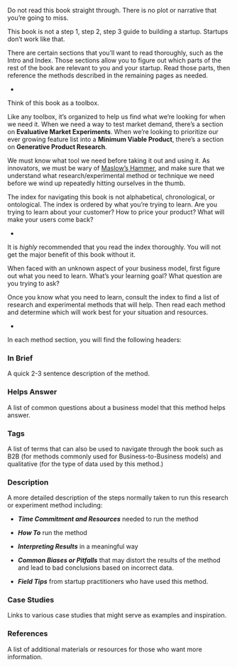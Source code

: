 Do not read this book straight through. There is no plot or narrative that you’re going to miss.

This book is not a step 1, step 2, step 3 guide to building a startup. Startups don’t work like that.

There are certain sections that you’ll want to read thoroughly, such as the Intro and Index. Those sections allow you to figure out which parts of the rest of the book are relevant to you and your startup. Read those parts, then reference the methods described in the remaining pages as needed.

-

Think of this book as a toolbox.

Like any toolbox, it’s organized to help us find what we’re looking for when we need it. When we need a way to test market demand, there’s a section on **Evaluative Market Experiments**. When we’re looking to prioritize our ever growing feature list into a **Minimum Viable Product**, there’s a section on **Generative Product Research**.

We must know what tool we need before taking it out and using it. As innovators, we must be wary of [Maslow’s Hammer](https://en.wikipedia.org/wiki/Law_of_the_instrument), and make sure that we understand what research/experimental method or technique we need before we wind up repeatedly hitting ourselves in the thumb.

The index for navigating this book is not alphabetical, chronological, or ontological. The index is ordered by what you’re trying to learn. Are you trying to learn about your customer? How to price your product? What will make your users come back?

-

It is _highly_ recommended that you read the index thoroughly. You will not get the major benefit of this book without it.

When faced with an unknown aspect of your business model, first figure out what you need to learn. What’s your learning goal? What question are you trying to ask?

Once you know what you need to learn, consult the index to find a list of research and experimental methods that will help. Then read each method and determine which will work best for your situation and resources.

-



In each method section, you will find the following headers:

### In Brief

A quick 2-3 sentence description of the method.

### Helps Answer

A list of common questions about a business model that this method helps answer.

### Tags

A list of terms that can also be used to navigate through the book such as B2B \(for methods commonly used for Business-to-Business models\) and qualitative \(for the type of data used by this method.\)

### Description

A more detailed description of the steps normally taken to run this research or experiment method including:

* _**Time Commitment and Resources**_ needed to run the method

* _**How To**_ run the method

* _**Interpreting Results**_ in a meaningful way

* _**Common Biases or Pitfalls**_ that may distort the results of the method and lead to bad conclusions based on incorrect data.

* _**Field Tips**_ from startup practitioners who have used this method.

### Case Studies

Links to various case studies that might serve as examples and inspiration.

### References

A list of additional materials or resources for those who want more information.